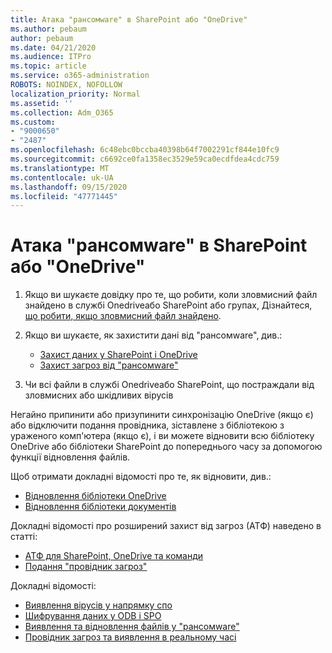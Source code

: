 ```yaml
---
title: Атака "рансомware" в SharePoint або "OneDrive"
ms.author: pebaum
author: pebaum
ms.date: 04/21/2020
ms.audience: ITPro
ms.topic: article
ms.service: o365-administration
ROBOTS: NOINDEX, NOFOLLOW
localization_priority: Normal
ms.assetid: ''
ms.collection: Adm_O365
ms.custom:
- "9000650"
- "2487"
ms.openlocfilehash: 6c48ebc0bccba40398b64f7002291cf844e10fc9
ms.sourcegitcommit: c6692ce0fa1358ec3529e59ca0ecdfdea4cdc759
ms.translationtype: MT
ms.contentlocale: uk-UA
ms.lasthandoff: 09/15/2020
ms.locfileid: "47771445"
---
```

# <a name="ransomware-attack-in-sharepoint-or-onedrive"></a>Атака "рансомware" в SharePoint або "OneDrive"

1.  Якщо ви шукаєте довідку про те, що робити, коли зловмисний файл знайдено в службі Onedriveабо SharePoint або групах, Дізнайтеся, [що робити, якщо зловмисний файл знайдено](https://support.office.com/en-ie/article/what-to-do-when-a-malicious-file-is-found-in-sharepoint-online-onedrive-or-microsoft-teams-01e902ad-a903-4e0f-b093-1e1ac0c37ad2).
2. Якщо ви шукаєте, як захистити дані від "рансомware", див.:
    - [Захист даних у SharePoint і OneDrive](https://docs.microsoft.com/sharepoint/safeguarding-your-data) 
    - [Захист загроз від "рансомware"](https://docs.microsoft.com/windows/security/threat-protection/intelligence/ransomware-malware)    

3.  Чи всі файли в службі Onedriveабо SharePoint, що постраждали від зловмисних або шкідливих вірусів 

Негайно припинити або призупинити синхронізацію OneDrive (якщо є) або відключити подання провідника, зіставлене з бібліотекою з ураженого комп'ютера (якщо є), і ви можете відновити всю бібліотеку OneDrive або бібліотеки SharePoint до попереднього часу за допомогою функції відновлення файлів. 

Щоб отримати докладні відомості про те, як відновити, див.:

- [Відновлення бібліотеки OneDrive](https://support.office.com/article/restore-your-onedrive-fa231298-759d-41cf-bcd0-25ac53eb8a150)
- [Відновлення бібліотеки документів](https://support.office.com/article/restore-a-document-library-317791c3-8bd0-4dfd-8254-3ca90883d39a)

Докладні відомості про розширений захист від загроз (АТФ) наведено в статті:
- [АТФ для SharePoint, OneDrive та команди](https://docs.microsoft.com/microsoft-365/security/office-365-security/atp-for-spo-odb-and-teams)
- [Подання "провідник загроз"](https://docs.microsoft.com/microsoft-365/security/office-365-security/threat-explorer-views)

Докладні відомості:

- [Виявлення вірусів у напрямку спо](https://docs.microsoft.com/microsoft-365/security/office-365-security/virus-detection-in-spo)</br>
- [Шифрування даних у ODB і SPO](https://docs.microsoft.com/microsoft-365/compliance/data-encryption-in-odb-and-spo)</br>
- [Виявлення та відновлення файлів у "рансомware"](https://support.office.com/article/Ransomware-detection-and-recovering-your-files-0d90ec50-6bfd-40f4-acc7-b8c12c73637f)</br>
- [Провідник загроз та виявлення в реальному часі](https://docs.microsoft.com/microsoft-365/security/office-365-security/threat-explorer-views)